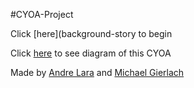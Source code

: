 #CYOA-Project

Click [here](background-story to begin

Click [here](https://docs.google.com/a/hstat.org/drawings/d/1sjnC8ihb3Eg93VP95oruzAo2G77Ddv_IzkWK1ZpiZ0E/edit?usp=sharing) to see diagram of this CYOA

Made by [Andre Lara](https://github.com/andrel6392) and [Michael Gierlach](https://github.com/michaelg5630)